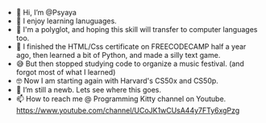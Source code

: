 - 👋 Hi, I’m @Psyaya
- 👀 I enjoy learning lanuguages.  
- 👀 I'm a polyglot, and hoping this skill will transfer to computer languages too.
- 🌱 I finished the HTML/Css certificate on FREECODECAMP half a year ago, then learned a bit of Python, and made a silly text game. 
- 😅 But then stopped studying code to organize a music festival. (and forgot most of what I learned)
- 🤓 Now I am starting again with Harvard's CS50x and CS50p.
- 💞️ I’m still a newb.  Lets see where this goes.
- 📫 How to reach me @ Programming Kitty channel on Youtube. https://www.youtube.com/channel/UCoJK1wCUsA44y7FTy6xgPzg

<!---
Psyaya/Psyaya is a ✨ special ✨ repository because its `README.md` (this file) appears on your GitHub profile.
You can click the Preview link to take a look at your changes.
--->
